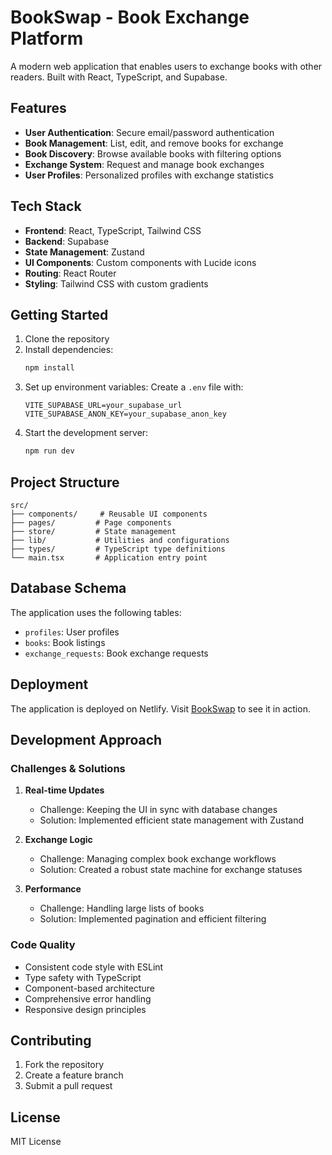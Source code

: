 # BookSwap - Book Exchange Platform

A modern web application that enables users to exchange books with other readers. Built with React, TypeScript, and Supabase.

## Features

- **User Authentication**: Secure email/password authentication
- **Book Management**: List, edit, and remove books for exchange
- **Book Discovery**: Browse available books with filtering options
- **Exchange System**: Request and manage book exchanges
- **User Profiles**: Personalized profiles with exchange statistics

## Tech Stack

- **Frontend**: React, TypeScript, Tailwind CSS
- **Backend**: Supabase
- **State Management**: Zustand
- **UI Components**: Custom components with Lucide icons
- **Routing**: React Router
- **Styling**: Tailwind CSS with custom gradients

## Getting Started

1. Clone the repository
2. Install dependencies:
   ```bash
   npm install
   ```
3. Set up environment variables:
   Create a `.env` file with:
   ```
   VITE_SUPABASE_URL=your_supabase_url
   VITE_SUPABASE_ANON_KEY=your_supabase_anon_key
   ```
4. Start the development server:
   ```bash
   npm run dev
   ```

## Project Structure

```
src/
├── components/     # Reusable UI components
├── pages/         # Page components
├── store/         # State management
├── lib/           # Utilities and configurations
├── types/         # TypeScript type definitions
└── main.tsx       # Application entry point
```

## Database Schema

The application uses the following tables:
- `profiles`: User profiles
- `books`: Book listings
- `exchange_requests`: Book exchange requests

## Deployment

The application is deployed on Netlify. Visit [BookSwap](https://your-app-url.netlify.app) to see it in action.

## Development Approach

### Challenges & Solutions

1. **Real-time Updates**
   - Challenge: Keeping the UI in sync with database changes
   - Solution: Implemented efficient state management with Zustand

2. **Exchange Logic**
   - Challenge: Managing complex book exchange workflows
   - Solution: Created a robust state machine for exchange statuses

3. **Performance**
   - Challenge: Handling large lists of books
   - Solution: Implemented pagination and efficient filtering

### Code Quality

- Consistent code style with ESLint
- Type safety with TypeScript
- Component-based architecture
- Comprehensive error handling
- Responsive design principles

## Contributing

1. Fork the repository
2. Create a feature branch
3. Submit a pull request

## License

MIT License